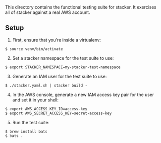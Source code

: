 This directory contains the functional testing suite for stacker. It exercises all of stacker against a real AWS account.

## Setup

1. First, ensure that you're inside a virtualenv:

  ```console
  $ source venv/bin/activate
  ```
2. Set a stacker namespace for the test suite to use:

  ```console
  $ export STACKER_NAMESPACE=my-stacker-test-namespace
  ```
3. Generate an IAM user for the test suite to use:

  ```console
  $ ./stacker.yaml.sh | stacker build -
  ```
4. In the AWS console, generate a new IAM access key pair for the user and set it in your shell:

  ```console
  $ export AWS_ACCESS_KEY_ID=access-key
  $ export AWS_SECRET_ACCESS_KEY=secret-access-key
  ```
5. Run the test suite:

  ```console
  $ brew install bats
  $ bats .
  ```
